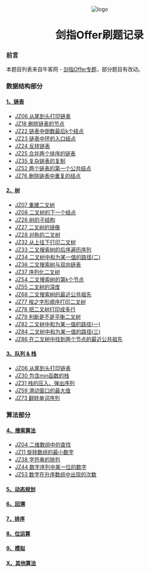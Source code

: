 <p align="center">
	<img alt="logo" src="https://img.zxdmy.com/2022/202205161733131.png">
</p>
<h1 align="center" >剑指Offer刷题记录</h1>

### 前言

本题目列表来自牛客网 - [剑指Offer专题](https://www.nowcoder.com/exam/oj/ta?page=1&tpId=13&type=13)，部分题目有改动。

### 数据结构部分

#### [**1、链表**](/算法/剑指Offer/01_链表/JZ06_从尾到头打印链表.md)

+ [JZ06 从尾到头打印链表](/算法/剑指Offer/01_链表/JZ06_从尾到头打印链表.md)
+ [JZ18 删除链表的节点](/算法/剑指Offer/01_链表/JZ18_删除链表的节点.md)
+ [JZ22 链表中倒数最后k个结点](/算法/剑指Offer/01_链表/JZ22_链表中倒数最后k个结点.md)
+ [JZ23 链表中环的入口结点](/算法/剑指Offer/01_链表/JZ23_链表中环的入口结点.md)
+ [JZ24 反转链表](/算法/剑指Offer/01_链表/JZ24_反转链表.md)
+ [JZ25 合并两个排序的链表](/算法/剑指Offer/01_链表/JZ25_合并两个排序的链表.md)
+ [JZ35 复杂链表的复制](/算法/剑指Offer/01_链表/JZ35_复杂链表的复制.md)
+ [JZ52 两个链表的第一个公共结点](/算法/剑指Offer/01_链表/JZ52_两个链表的第一个公共结点.md)
+ [JZ76 删除链表中重复的结点](/算法/剑指Offer/01_链表/JZ76_删除链表中重复的结点.md)

#### [**2、树**](/算法/剑指Offer/02_树/JZ07_重建二叉树.md)

+ [JZ07 重建二叉树](/算法/剑指Offer/02_树/JZ07_重建二叉树.md)
+ [JZ08 二叉树的下一个结点](/算法/剑指Offer/02_树/JZ08_二叉树的下一个结点.md)
+ [JZ26 树的子结构](/算法/剑指Offer/02_树/JZ26_树的子结构.md)
+ [JZ27 二叉树的镜像](/算法/剑指Offer/02_树/JZ27_二叉树的镜像.md)
+ [JZ28 对称的二叉树](/算法/剑指Offer/02_树/JZ28_对称的二叉树.md)
+ [JZ32 从上往下打印二叉树](/算法/剑指Offer/02_树/JZ32_从上往下打印二叉树.md)
+ [JZ33 二叉搜索树的后序遍历序列](/算法/剑指Offer/02_树/JZ33_二叉搜索树的后序遍历序列.md)
+ [JZ34 二叉树中和为某一值的路径(二)](/算法/剑指Offer/02_树/JZ34_二叉树中和为某一值的路径(二).md)
+ [JZ36 二叉搜索树与双向链表](/算法/剑指Offer/02_树/JZ36_二叉搜索树与双向链表.md)
+ [JZ37 序列化二叉树](/算法/剑指Offer/02_树/JZ37_序列化二叉树.md)
+ [JZ54 二叉搜索树的第k个节点](/算法/剑指Offer/02_树/JZ54_二叉搜索树的第k个节点.md)
+ [JZ55 二叉树的深度](/算法/剑指Offer/02_树/JZ55_二叉树的深度.md)
+ [JZ68 二叉搜索树的最近公共祖先](/算法/剑指Offer/02_树/JZ68_二叉搜索树的最近公共祖先.md)
+ [JZ77 按之字形顺序打印二叉树](/算法/剑指Offer/02_树/JZ77_按之字形顺序打印二叉树.md)
+ [JZ78 把二叉树打印成多行](/算法/剑指Offer/02_树/JZ78_把二叉树打印成多行.md)
+ [JZ79 判断是不是平衡二叉树](/算法/剑指Offer/02_树/JZ79_判断是不是平衡二叉树.md)
+ [JZ82 二叉树中和为某一值的路径(一)](/算法/剑指Offer/02_树/JZ82_二叉树中和为某一值的路径(一).md)
+ [JZ84 二叉树中和为某一值的路径(三)](/算法/剑指Offer/02_树/JZ84_二叉树中和为某一值的路径(三).md)
+ [JZ86 在二叉树中找到两个节点的最近公共祖先](/算法/剑指Offer/02_树/JZ86_在二叉树中找到两个节点的最近公共祖先.md)

#### [**3、队列 & 栈**](/算法/剑指Offer/03_队列与栈/JZ09_用两个栈实现队列.md)

+ [JZ06 从尾到头打印链表](/算法/剑指Offer/03_队列与栈/JZ09_用两个栈实现队列.md)
+ [JZ30 包含min函数的栈](/算法/剑指Offer/03_队列与栈/JZ30_包含min函数的栈.md)
+ [JZ31 栈的压入、弹出序列](/算法/剑指Offer/03_队列与栈/JZ31_栈的压入、弹出序列.md)
+ [JZ59 滑动窗口的最大值](/算法/剑指Offer/03_队列与栈/JZ59_滑动窗口的最大值.md)
+ [JZ73 翻转单词序列](/算法/剑指Offer/03_队列与栈/JZ73_翻转单词序列.md)

### 算法部分

#### [**4、搜索算法**](/算法/剑指Offer/04_搜索算法/JZ04_二维数组中的查找.md)

+ [JZ04 二维数组中的查找](/算法/剑指Offer/04_搜索算法/JZ04_二维数组中的查找.md)
+ [JZ11 旋转数组的最小数字](/算法/剑指Offer/04_搜索算法/JZ11_旋转数组的最小数字.md)
+ [JZ38 字符串的排列](/算法/剑指Offer/04_搜索算法/JZ38_字符串的排列.md)
+ [JZ44 数字序列中某一位的数字](/算法/剑指Offer/04_搜索算法/JZ44_数字序列中某一位的数字.md)
+ [JZ53 数字在升序数组中出现的次数](/算法/剑指Offer/04_搜索算法/JZ53_数字在升序数组中出现的次数.md)

#### [5、动态规划](/算法/剑指Offer/01_链表/)

#### [6、回溯](/算法/剑指Offer/01_链表/)

#### [7、排序](/算法/剑指Offer/01_链表/)

#### [8、位运算](/算法/剑指Offer/01_链表/)

#### [9、模拟](/算法/剑指Offer/01_链表/)

#### [X、其他算法](/算法/剑指Offer/01_链表/)


